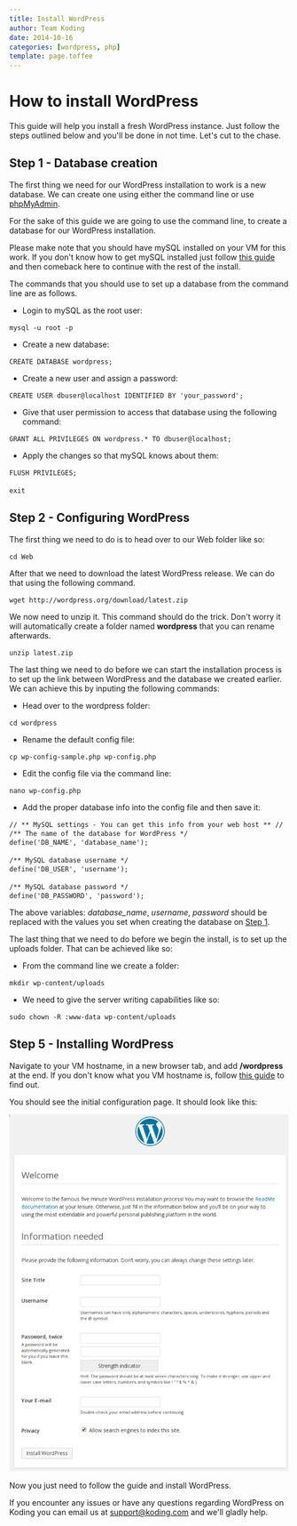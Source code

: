 ```yaml
---
title: Install WordPress
author: Team Koding
date: 2014-10-16
categories: [wordpress, php]
template: page.toffee
---
```


# How to install WordPress

This guide will help you install a fresh WordPress instance. Just follow the steps outlined below and you'll be done in not time. Let's cut to the chase.

## Step 1 - Database creation

The first thing we need for our WordPress installation to work is a new database. We can create one using either the command line or use [phpMyAdmin](http://learn.koding.com/guides/install-phpmyadmin/).

For the sake of this guide we are going to use the command line, to create a database for our WordPress installation.

Please make note that you should have mySQL installed on your VM for this work. If you don't know how to get mySQL installed just follow [this guide](http://learn.koding.com/guides/installing-mysql/) and then comeback here to continue with the rest of the install.

The commands that you should use to set up a database from the command line are as follows.

* Login to mySQL as the root user:

```
mysql -u root -p
```

* Create a new database:

```
CREATE DATABASE wordpress;
```

* Create a new user and assign a password:

```
CREATE USER dbuser@localhost IDENTIFIED BY 'your_password';
```

* Give that user permission to access that database using the following command:

```
GRANT ALL PRIVILEGES ON wordpress.* TO dbuser@localhost;
```

* Apply the changes so that mySQL knows about them:

```
FLUSH PRIVILEGES;

exit
```

## Step 2 - Configuring WordPress

The first thing we need to do is to head over to our Web folder like so:

```
cd Web
```

After that we need to download the latest WordPress release. We can do that using the following command.

```
wget http://wordpress.org/download/latest.zip
```

We now need to unzip it. This command should do the trick. Don't worry it will automatically create a folder named **wordpress** that you can rename afterwards.

```
unzip latest.zip
```

The last thing we need to do before we can start the installation process is to set up the link between WordPress and the database we created earlier. We can achieve this by inputing the following commands:

* Head over to the wordpress folder:

```
cd wordpress
```

* Rename the default config file:

```
cp wp-config-sample.php wp-config.php
```

* Edit the config file via the command line:

```
nano wp-config.php
```

* Add the proper database info into the config file and then save it:

```
// ** MySQL settings - You can get this info from your web host ** //
/** The name of the database for WordPress */
define('DB_NAME', 'database_name');

/** MySQL database username */
define('DB_USER', 'username');

/** MySQL database password */
define('DB_PASSWORD', 'password');
```

The above variables: *database_name*, *username*, *password* should be replaced with the values you set when creating the database on [Step 1](#step-1).

The last thing that we need to do before we begin the install, is to set up the uploads folder. That can be achieved like so:

* From the command line we create a folder:

```
mkdir wp-content/uploads
```

* We need to give the server writing capabilities like so:

```
sudo chown -R :www-data wp-content/uploads
```

## Step 5 - Installing WordPress

Navigate to your VM hostname, in a new browser tab, and add **/wordpress** at the end. If you don't know what you VM hostname is, follow [this guide](http://learn.koding.com/faq/vm-hostname/) to find out.

You should see the initial configuration page. It should look like this:

![WordPress1](wp1.png)

Now you just need to follow the guide and install WordPress.

If you encounter any issues or have any questions regarding WordPress on Koding you can email us at [support@koding.com](mailto:support@koding.com) and we'll gladly help.